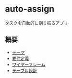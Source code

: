 # auto-assign

タスクを自動的に割り振るアプリ

## 概要

- [テーマ](https://github.com/pandaFive/auto-assign/blob/main/Document/theme.md)
- [要件定義](https://github.com/pandaFive/photo-in/blob/main/Document/requirementDefinition.md)
- [ワイヤーフレーム](https://github.com/pandaFive/photo-in/blob/main/Document/wire-frame.md)
- [テーブル設計](https://github.com/pandaFive/photo-in/blob/main/Document/table-definition.md)

